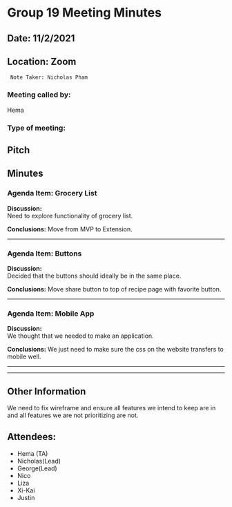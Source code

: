# Group 19 Meeting Minutes #
## Date: 11/2/2021 ##
## Location: Zoom ##
     Note Taker: Nicholas Pham

### **Meeting called by:** ###
Hema
### **Type of meeting:**  ###
Pitch
--------------------------------------

## Minutes ##

### Agenda Item: Grocery List ###

**Discussion:**  
Need to explore functionality of grocery list.


**Conclusions:**
Move from MVP to Extension.

-------

### Agenda Item: Buttons ###

**Discussion:**  
Decided that the buttons should ideally be in the same place.

**Conclusions:**
Move share button to top of recipe page with favorite button.

-------

### Agenda Item: Mobile App ###

**Discussion:**  
We thought that we needed to make an application.

**Conclusions:**
We just need to make sure the css on the website transfers to mobile well.

-------

-----------------------------------

## Other Information ##
We need to fix wireframe and ensure all features we intend to keep are in and all features we are not prioritizing are not.

## Attendees: ##

- Hema (TA) 
- Nicholas(Lead) 
- George(Lead) 
- Nico 
- Liza 
- Xi-Kai 
- Justin


